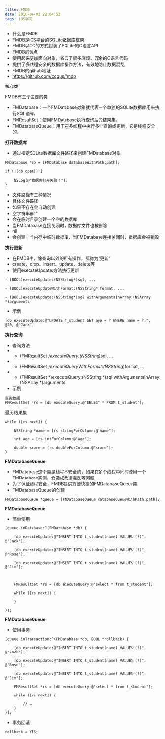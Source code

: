 ```yaml
---
title: FMDB
date: 2016-06-02 22:04:52
tags: iOS学习
---
```


* 什么是FMDB
* FMDB是iOS平台的SQLite数据库框架
* FMDB以OC的方式封装了SQLite的C语言API
* FMDB的优点
* 使用起来更加面向对象，省去了很多麻烦、冗余的C语言代码
* 提供了多线程安全的数据库操作方法，有效地防止数据混乱
* FMDB的github地址
* https://github.com/ccgus/fmdb
 

**核心类**

FMDB有三个主要的类
* FMDatabase：一个FMDatabase对象就代表一个单独的SQLite数据库用来执行SQL语句。
* FMResultSet：使用FMDatabase执行查询后的结果集。
* FMDatabaseQueue：用于在多线程中执行多个查询或更新，它是线程安全的。

**打开数据库**

* 通过指定SQLite数据库文件路径来创建FMDatabase对象

```
FMDatabase *db = [FMDatabase databaseWithPath:path];

if (![db open]) {

    NSLog(@"数据库打开失败！");
}
```

* 文件路径有三种情况
* 具体文件路径
* 如果不存在会自动创建
* 空字符串@""
* 会在临时目录创建一个空的数据库
* 当FMDatabase连接关闭时，数据库文件也被删除
* nil
* 会创建一个内存中临时数据库，当FMDatabase连接关闭时，数据库会被销毁

**执行更新**

* 在FMDB中，除查询以外的所有操作，都称为“更新”
* create、drop、insert、update、delete等
* 使用executeUpdate:方法执行更新

```
- (BOOL)executeUpdate:(NSString*)sql, ...
```

```
- (BOOL)executeUpdateWithFormat:(NSString*)format, ...
```
``` 
- (BOOL)executeUpdate:(NSString*)sql withArgumentsInArray:(NSArray *)arguments
```
* 示例

```
[db executeUpdate:@"UPDATE t_student SET age = ? WHERE name = ?;", @20, @"Jack"]
```

**执行查询**

* 查询方法
* - (FMResultSet *)executeQuery:(NSString*)sql, ...
* - (FMResultSet *)executeQueryWithFormat:(NSString*)format, ...
* - (FMResultSet *)executeQuery:(NSString *)sql withArgumentsInArray:(NSArray *)arguments
* 示例
 
```
查询数据
FMResultSet *rs = [db executeQuery:@"SELECT * FROM t_student"];

```
 遍历结果集
 
```
while ([rs next]) {

    NSString *name = [rs stringForColumn:@"name"];

    int age = [rs intForColumn:@"age"];

    double score = [rs doubleForColumn:@"score"];
}
```
**FMDatabaseQueue**

* FMDatabase这个类是线程不安全的，如果在多个线程中同时使用一个FMDatabase实例，会造成数据混乱等问题
* 为了保证线程安全，FMDB提供方便快捷的FMDatabaseQueue类
* FMDatabaseQueue的创建

```
FMDatabaseQueue *queue = [FMDatabaseQueue databaseQueueWithPath:path];
```

**FMDatabaseQueue**

* 简单使用

```
[queue inDatabase:^(FMDatabase *db) {

    [db executeUpdate:@"INSERT INTO t_student(name) VALUES (?)", @"Jack"];

    [db executeUpdate:@"INSERT INTO t_student(name) VALUES (?)", @"Rose"];

    [db executeUpdate:@"INSERT INTO t_student(name) VALUES (?)", @"Jim"];

    

    FMResultSet *rs = [db executeQuery:@"select * from t_student"];

    while ([rs next]) {

    }

}];
```
**FMDatabaseQueue**

* 使用事务

```
[queue inTransaction:^(FMDatabase *db, BOOL *rollback) {

    [db executeUpdate:@"INSERT INTO t_student(name) VALUES (?)", @"Jack"];

    [db executeUpdate:@"INSERT INTO t_student(name) VALUES (?)", @"Rose"];

    [db executeUpdate:@"INSERT INTO t_student(name) VALUES (?)", @"Jim"];

    FMResultSet *rs = [db executeQuery:@"select * from t_student"];

    while ([rs next]) {

        // …
    }
}];
```
* 事务回滚

```
rollback = YES;
```


